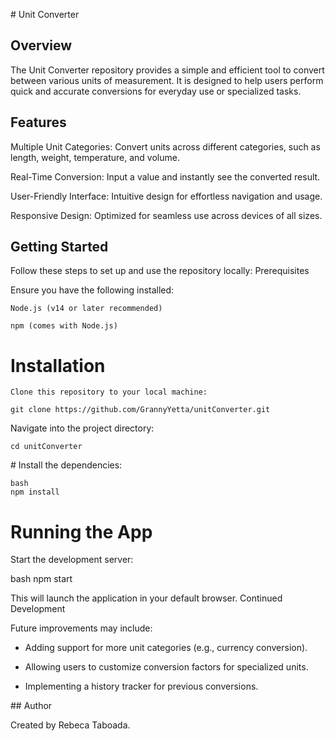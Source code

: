 # Unit Converter

## Overview

The Unit Converter repository provides a simple and efficient tool to convert between various units of measurement. It is designed to help users perform quick and accurate conversions for everyday use or specialized tasks.

## Features

 Multiple Unit Categories: Convert units across different categories, such as length, weight, temperature, and volume.

 Real-Time Conversion: Input a value and instantly see the converted result.

 User-Friendly Interface: Intuitive design for effortless navigation and usage.

 Responsive Design: Optimized for seamless use across devices of all sizes.

## Getting Started

Follow these steps to set up and use the repository locally:
Prerequisites

Ensure you have the following installed:

    Node.js (v14 or later recommended)

    npm (comes with Node.js)

# Installation

    Clone this repository to your local machine:

```git clone https://github.com/GrannyYetta/unitConverter.git```

Navigate into the project directory:

```cd unitConverter```

# Install the dependencies:

    bash
    npm install

# Running the App

Start the development server:

bash
npm start

This will launch the application in your default browser.
Continued Development

Future improvements may include:

- Adding support for more unit categories (e.g., currency conversion).

- Allowing users to customize conversion factors for specialized units.

- Implementing a history tracker for previous conversions.

## Author

Created by Rebeca Taboada.
